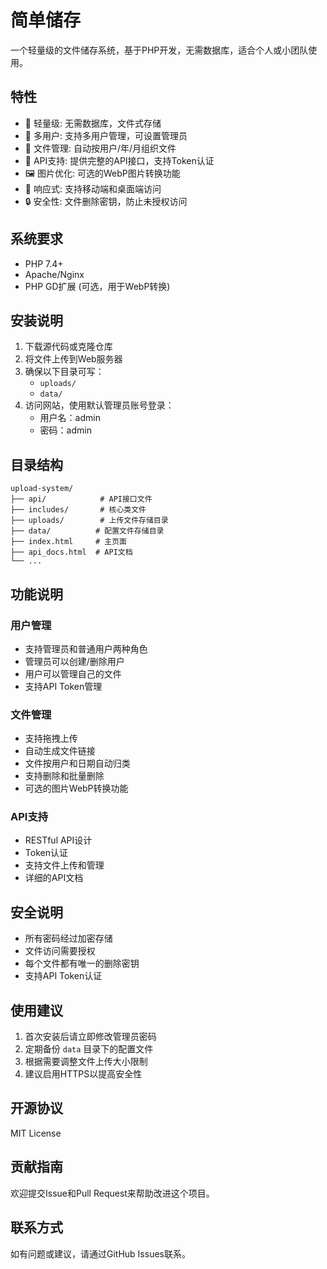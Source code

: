 # 简单储存

一个轻量级的文件储存系统，基于PHP开发，无需数据库，适合个人或小团队使用。

## 特性

- 🚀 轻量级: 无需数据库，文件式存储
- 👥 多用户: 支持多用户管理，可设置管理员
- 📁 文件管理: 自动按用户/年/月组织文件
- 🔑 API支持: 提供完整的API接口，支持Token认证
- 🖼️ 图片优化: 可选的WebP图片转换功能
- 📱 响应式: 支持移动端和桌面端访问
- 🔒 安全性: 文件删除密钥，防止未授权访问

## 系统要求

- PHP 7.4+
- Apache/Nginx
- PHP GD扩展 (可选，用于WebP转换)

## 安装说明

1. 下载源代码或克隆仓库
2. 将文件上传到Web服务器
3. 确保以下目录可写：
   - `uploads/`
   - `data/`
4. 访问网站，使用默认管理员账号登录：
   - 用户名：admin
   - 密码：admin

## 目录结构

```
upload-system/
├── api/            # API接口文件
├── includes/       # 核心类文件
├── uploads/        # 上传文件存储目录
├── data/          # 配置文件存储目录
├── index.html     # 主页面
├── api_docs.html  # API文档
└── ...
```

## 功能说明

### 用户管理
- 支持管理员和普通用户两种角色
- 管理员可以创建/删除用户
- 用户可以管理自己的文件
- 支持API Token管理

### 文件管理
- 支持拖拽上传
- 自动生成文件链接
- 文件按用户和日期自动归类
- 支持删除和批量删除
- 可选的图片WebP转换功能

### API支持
- RESTful API设计
- Token认证
- 支持文件上传和管理
- 详细的API文档

## 安全说明

- 所有密码经过加密存储
- 文件访问需要授权
- 每个文件都有唯一的删除密钥
- 支持API Token认证

## 使用建议

1. 首次安装后请立即修改管理员密码
2. 定期备份 `data` 目录下的配置文件
3. 根据需要调整文件上传大小限制
4. 建议启用HTTPS以提高安全性

## 开源协议

MIT License

## 贡献指南

欢迎提交Issue和Pull Request来帮助改进这个项目。

## 联系方式

如有问题或建议，请通过GitHub Issues联系。 